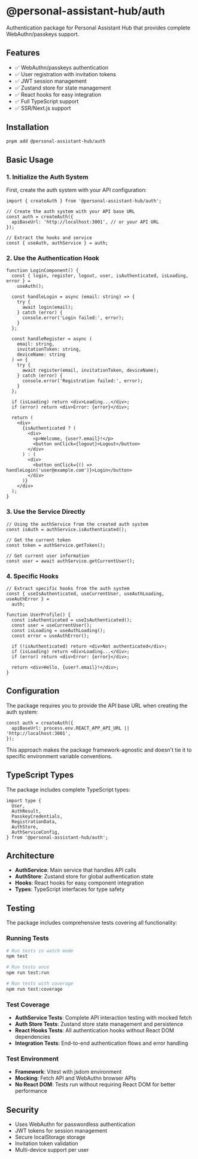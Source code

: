 # @personal-assistant-hub/auth

Authentication package for Personal Assistant Hub that provides complete WebAuthn/passkeys support.

## Features

- ✅ WebAuthn/passkeys authentication
- ✅ User registration with invitation tokens
- ✅ JWT session management
- ✅ Zustand store for state management
- ✅ React hooks for easy integration
- ✅ Full TypeScript support
- ✅ SSR/Next.js support

## Installation

```bash
pnpm add @personal-assistant-hub/auth
```

## Basic Usage

### 1. Initialize the Auth System

First, create the auth system with your API configuration:

```tsx
import { createAuth } from '@personal-assistant-hub/auth';

// Create the auth system with your API base URL
const auth = createAuth({
  apiBaseUrl: 'http://localhost:3001', // or your API URL
});

// Extract the hooks and service
const { useAuth, authService } = auth;
```

### 2. Use the Authentication Hook

```tsx
function LoginComponent() {
  const { login, register, logout, user, isAuthenticated, isLoading, error } =
    useAuth();

  const handleLogin = async (email: string) => {
    try {
      await login(email);
    } catch (error) {
      console.error('Login failed:', error);
    }
  };

  const handleRegister = async (
    email: string,
    invitationToken: string,
    deviceName: string
  ) => {
    try {
      await register(email, invitationToken, deviceName);
    } catch (error) {
      console.error('Registration failed:', error);
    }
  };

  if (isLoading) return <div>Loading...</div>;
  if (error) return <div>Error: {error}</div>;

  return (
    <div>
      {isAuthenticated ? (
        <div>
          <p>Welcome, {user?.email}!</p>
          <button onClick={logout}>Logout</button>
        </div>
      ) : (
        <div>
          <button onClick={() => handleLogin('user@example.com')}>Login</button>
        </div>
      )}
    </div>
  );
}
```

### 3. Use the Service Directly

```tsx
// Using the authService from the created auth system
const isAuth = authService.isAuthenticated();

// Get the current token
const token = authService.getToken();

// Get current user information
const user = await authService.getCurrentUser();
```

### 4. Specific Hooks

```tsx
// Extract specific hooks from the auth system
const { useIsAuthenticated, useCurrentUser, useAuthLoading, useAuthError } =
  auth;

function UserProfile() {
  const isAuthenticated = useIsAuthenticated();
  const user = useCurrentUser();
  const isLoading = useAuthLoading();
  const error = useAuthError();

  if (!isAuthenticated) return <div>Not authenticated</div>;
  if (isLoading) return <div>Loading...</div>;
  if (error) return <div>Error: {error}</div>;

  return <div>Hello, {user?.email}!</div>;
}
```

## Configuration

The package requires you to provide the API base URL when creating the auth system:

```tsx
const auth = createAuth({
  apiBaseUrl: process.env.REACT_APP_API_URL || 'http://localhost:3001',
});
```

This approach makes the package framework-agnostic and doesn't tie it to specific environment variable conventions.

## TypeScript Types

The package includes complete TypeScript types:

```tsx
import type {
  User,
  AuthResult,
  PasskeyCredentials,
  RegistrationData,
  AuthStore,
  AuthServiceConfig,
} from '@personal-assistant-hub/auth';
```

## Architecture

- **AuthService**: Main service that handles API calls
- **AuthStore**: Zustand store for global authentication state
- **Hooks**: React hooks for easy component integration
- **Types**: TypeScript interfaces for type safety

## Testing

The package includes comprehensive tests covering all functionality:

### Running Tests

```bash
# Run tests in watch mode
npm test

# Run tests once
npm run test:run

# Run tests with coverage
npm run test:coverage
```

### Test Coverage

- **AuthService Tests**: Complete API interaction testing with mocked fetch
- **Auth Store Tests**: Zustand store state management and persistence
- **React Hooks Tests**: All authentication hooks without React DOM dependencies
- **Integration Tests**: End-to-end authentication flows and error handling

### Test Environment

- **Framework**: Vitest with jsdom environment
- **Mocking**: Fetch API and WebAuthn browser APIs
- **No React DOM**: Tests run without requiring React DOM for better performance

## Security

- Uses WebAuthn for passwordless authentication
- JWT tokens for session management
- Secure localStorage storage
- Invitation token validation
- Multi-device support per user
